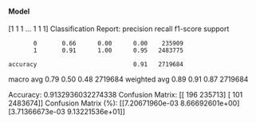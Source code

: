 #### Model
[1 1 1 ... 1 1 1]
Classification Report:
              precision    recall  f1-score   support

           0       0.66      0.00      0.00    235909
           1       0.91      1.00      0.95   2483775

    accuracy                           0.91   2719684
   macro avg       0.79      0.50      0.48   2719684
weighted avg       0.89      0.91      0.87   2719684

Accuracy: 0.9132936032274338
Confusion Matrix:
[[    196  235713]
 [    101 2483674]]
Confusion Matrix (%):
[[7.20671960e-03 8.66692601e+00]
 [3.71366673e-03 9.13221536e+01]]
